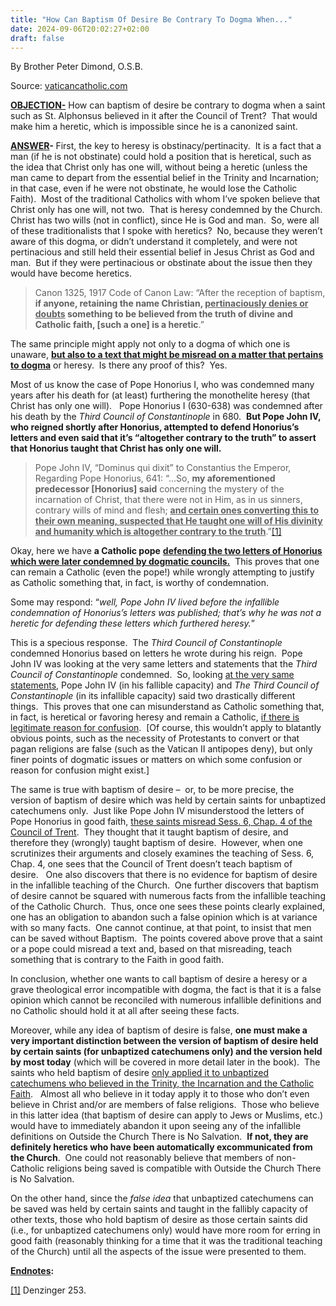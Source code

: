 ```yaml
---
title: "How Can Baptism Of Desire Be Contrary To Dogma When..."
date: 2024-09-06T20:02:27+02:00
draft: false
---
```



By Brother Peter Dimond, O.S.B.

Source: [vaticancatholic.com](https://vaticancatholic.com/baptism-of-desire-contrary-to-dogma/)

<p><strong><u>OBJECTION-</u></strong> How can baptism of desire be contrary to dogma when a saint such as St. Alphonsus believed in it after the Council of Trent?  That would make him a heretic, which is impossible since he is a canonized saint.</p>
<p><strong><u>ANSWER</u></strong><strong>- </strong>First, the key to heresy is obstinacy/pertinacity.  It is a fact that a man (if he is not obstinate) could hold a position that is heretical, such as the idea that Christ only has one will, without being a heretic (unless the man came to depart from the essential belief in the Trinity and Incarnation; in that case, even if he were not obstinate, he would lose the Catholic Faith).  Most of the traditional Catholics with whom I’ve spoken believe that Christ only has one will, not two.  That is heresy condemned by the Church.  Christ has two wills (not in conflict), since He is God and man.  So, were all of these traditionalists that I spoke with heretics?  No, because they weren’t aware of this dogma, or didn’t understand it completely, and were not pertinacious and still held their essential belief in Jesus Christ as God and man.  But if they were pertinacious or obstinate about the issue then they would have become heretics.</p>
<blockquote>
<p>Canon 1325, 1917 Code of Canon Law: “After the reception of baptism, <strong>if anyone, retaining the name Christian, <u>pertinaciously denies or doubts</u> something to be believed from the truth of divine and Catholic faith, [such a one] is a heretic</strong>.”</p>
</blockquote>
<p>The same principle might apply not only to a dogma of which one is unaware, <strong><u>but also to a text that might be misread on a matter that pertains to dogma</u></strong> or heresy.  Is there any proof of this?  Yes.  </p>
<p>Most of us know the case of Pope Honorius I, who was condemned many years after his death for (at least) furthering the monothelite heresy (that Christ has only one will).   Pope Honorius I (630-638) was condemned after his death by the <em>Third Council of Constantinople</em> in 680.  <strong>But Pope John IV, who reigned shortly after Honorius, attempted to defend Honorius’s letters and even said that it’s “altogether contrary to the truth” to assert that Honorius taught that Christ has only one will.</strong></p>
<blockquote>
<p>Pope John IV, “Dominus qui dixit” to Constantius the Emperor, Regarding Pope Honorius, 641: “…So, <strong>my aforementioned predecessor [Honorius] said</strong> concerning the mystery of the incarnation of Christ, that there were not in Him, as in us sinners, contrary wills of mind and flesh; <strong><u>and certain ones converting this to their own meaning, suspected that He taught one will of His divinity and humanity which is altogether contrary to the truth</u></strong>.”<a href="#_edn1" name="_ednref1">[1]</a> </p>
</blockquote>
<p>Okay, here we have <strong>a Catholic pope</strong> <strong><u>defending the two letters of Honorius which were later condemned by dogmatic councils.</u></strong>  This proves that one can remain a Catholic (even the pope!) while wrongly attempting to justify as Catholic something that, in fact, is worthy of condemnation. </p>
<p>Some may respond: “<em>well, Pope John IV lived before the infallible condemnation of Honorius’s letters was published; that’s why he was not a heretic for defending these letters which furthered heresy.</em>”  </p>
<p>This is a specious response.  The <em>Third Council of Constantinople</em> condemned Honorius based on letters he wrote during his reign.  Pope John IV was looking at the very same letters and statements that the<em> Third Council of Constantinople</em> condemned.  So, looking <u>at the very same statements</u>, Pope John IV (in his fallible capacity) and <em>The Third Council of Constantinople</em> (in its infallible capacity) said two drastically different things.  This proves that one can misunderstand as Catholic something that, in fact, is heretical or favoring heresy and remain a Catholic, <u>if there is legitimate reason for confusion</u>.  [Of course, this wouldn’t apply to blatantly obvious points, such as the necessity of Protestants to convert or that pagan religions are false (such as the Vatican II antipopes deny), but only finer points of dogmatic issues or matters on which some confusion or reason for confusion might exist.] </p>
<p>The same is true with baptism of desire –  or, to be more precise, the version of baptism of desire which was held by certain saints for unbaptized catechumens only.  Just like Pope John IV misunderstood the letters of Pope Honorius in good faith, <u>these saints misread Sess. 6, Chap. 4 of the Council of Trent</u>.  They thought that it taught baptism of desire, and therefore they (wrongly) taught baptism of desire.  However, when one scrutinizes their arguments and closely examines the teaching of Sess. 6, Chap. 4, one sees that the Council of Trent doesn’t teach baptism of desire.   One also discovers that there is no evidence for baptism of desire in the infallible teaching of the Church.  One further discovers that baptism of desire cannot be squared with numerous facts from the infallible teaching of the Catholic Church.  Thus, once one sees these points clearly explained, one has an obligation to abandon such a false opinion which is at variance with so many facts.  One cannot continue, at that point, to insist that men can be saved without Baptism.  The points covered above prove that a saint or a pope could misread a text and, based on that misreading, teach something that is contrary to the Faith in good faith. </p>
<p>In conclusion, whether one wants to call baptism of desire a heresy or a grave theological error incompatible with dogma, the fact is that it is a false opinion which cannot be reconciled with numerous infallible definitions and no Catholic should hold it at all after seeing these facts. </p>
<p>Moreover, while any idea of baptism of desire is false, <strong>one must make a very important distinction between the version of baptism of desire held by certain saints (for unbaptized catechumens only) and the version held by most today</strong> (which will be covered in more detail later in the book).  The saints who held baptism of desire <u>only applied it to unbaptized catechumens who believed in the Trinity, the Incarnation and the Catholic Faith</u>.   Almost all who believe in it today apply it to those who don’t even believe in Christ and/or are members of false religions.  Those who believe in this latter idea (that baptism of desire can apply to Jews or Muslims, etc.) would have to immediately abandon it upon seeing any of the infallible definitions on Outside the Church There is No Salvation.  <strong>If not, they are definitely heretics who have been automatically excommunicated from the Church</strong>.  One could not reasonably believe that members of non-Catholic religions being saved is compatible with Outside the Church There is No Salvation.</p>
<p>On the other hand, since the <em>false idea</em> that unbaptized catechumens can be saved was held by certain saints and taught in the fallibly capacity of other texts, those who hold baptism of desire as those certain saints did (i.e., for unbaptized catechumens only) would have more room for erring in good faith (reasonably thinking for a time that it was the traditional teaching of the Church) until all the aspects of the issue were presented to them.</p>
<p><span style="text-decoration: underline;"><strong>Endnotes</strong></span><strong>:</strong></p>
<p><a href="#_ednref1" name="_edn1">[1]</a> Denzinger 253.</p>
</div>

